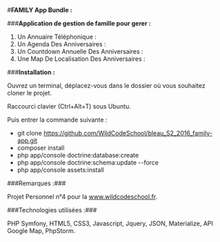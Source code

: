 #**FAMILY App Bundle :**

###**Application de gestion de famille pour gerer :**

1. Un Annuaire Téléphonique : 
2. Un Agenda Des Anniversaires :
3. Un Countdown Annuelle Des Anniversaires :
4. Une Map De Localisation Des Anniversaires :

###**Installation :**

Ouvrez un terminal, déplacez-vous dans le dossier où vous souhaitez cloner le projet.

Raccourci clavier (Ctrl+Alt+T) sous Ubuntu.

Puis entrer la commande suivante :

* git clone https://github.com/WildCodeSchool/bleau_S2_2016_family-app.git
* composer install
* php app/console doctrine:database:create
* php app/console doctrine:schema:update --force
* php app/console assets:install

###Remarques :###

Projet Personnel n°4 pour la www.wildcodeschool.fr.

###Technologies utilisées :###

PHP Symfony, HTML5, CSS3, Javascript, Jquery, JSON, Materialize, API Google Map, PhpStorm.








